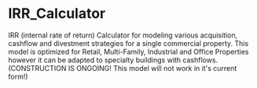# IRR_Calculator
IRR (internal rate of return) Calculator for modeling various acquisition, cashflow and divestment strategies for a single commercial property. This model is optimized for Retail, Multi-Family, Industrial and Office Properties however it can be adapted to specialty buildings with cashflows. (CONSTRUCTION IS ONGOING! This model will not work in it's current form!)
